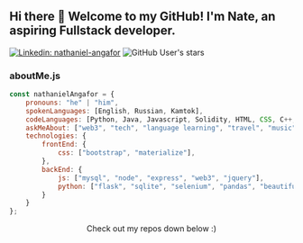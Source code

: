 ## Hi there 👋 Welcome to my GitHub! I'm Nate, an aspiring Fullstack developer.

[![Linkedin: nathaniel-angafor](https://img.shields.io/badge/-LinkedIn-blue?style=flat-square&logo=Linkedin&logoColor=white&link=https://https://www.linkedin.com/in/nathaniel-angafor/)](https://www.linkedin.com/in/nathaniel-angafor/)
![GitHub User's stars](https://img.shields.io/github/stars/nathanielangafor?style=plastic)

### aboutMe.js

```javascript
const nathanielAngafor = {
    pronouns: "he" | "him",
    spokenLanguages: [English, Russian, Kamtok],
    codeLanguages: [Python, Java, Javascript, Solidity, HTML, CSS, C++, C, Swift],
    askMeAbout: ["web3", "tech", "language learning", "travel", "music", "boxing"],
    technologies: {
        frontEnd: {
            css: ["bootstrap", "materialize"],
        },
        backEnd: {
            js: ["mysql", "node", "express", "web3", "jquery"],
            python: ["flask", "sqlite", "selenium", "pandas", "beautifulsoup"]
        }        
    }
};
```

<p align="center">
Check out my repos down below :)
</p>

